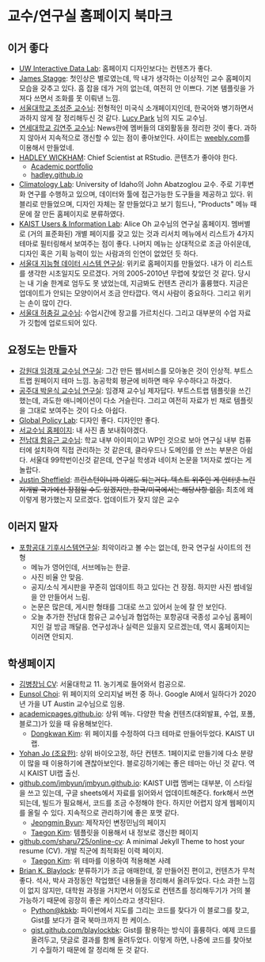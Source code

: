 # 교수/연구실 홈페이지 북마크

## 이거 좋다

* [UW Interactive Data Lab](http://idl.cs.washington.edu/): 홈페이지 디자인보다는 컨텐츠가 좋다.
* [James Stagge](http://www.jstagge.com/): 첫인상은 별로였는데, 딱 내가 생각하는 이상적인 교수 홈페이지 모습을 갖추고 있다. 흠 잡을 데가 거의 없는데, 여전히 안 이쁘다. 기본 템플릿을 가져다 쓰면서 조화를 못 이뤄낸 느낌.
* [서울대학교 조성준 교수님](http://dm.snu.ac.kr/~zoon/): 전형적인 미국식 소개페이지인데, 한국어와 병기하면서 과하지 않게 잘 정리해두신 것 같다. [Lucy Park](http://lucypark.kr) 님의 지도 교수님.
* [연세대학교 김연주 교수님](http://hecl.yonsei.ac.kr/news.html): News란에 멤버들의 대외활동을 정리한 것이 좋다. 과하지 않아서 지속적으로 갱신할 수 있는 점이 좋아보인다. 사이트는 [weebly.com](https://weebly.com)를 이용해서 만들었네.
* [HADLEY WICKHAM](http://hadley.nz/): Chief Scientist at RStudio. 콘텐츠가 좋아야 한다.
  * [Academic portfolio](https://vita.had.co.nz/)
  * [hadley.github.io](https://hadley.github.io/)
* [Climatology Lab](http://www.climatologylab.org/tools.html): University of Idaho의 John Abatzoglou 교수. 주로 기후변화 연구를 수행하고 있으며, 데이터와 툴에 접근가능한 도구들을 제공하고 있다. 위블리로 만들었으며, 디자인 자체는 잘 만들었다고 보기 힘드나, "Products" 메뉴 때문에 잘 만든 홈페이지로 분류하였다.
* [KAIST Users & Information Lab](http://uilab.kr/members): Alice Oh 교수님의 연구실 홈페이지. 멤버별로 (거의 표준화된) 개별 페이지를 갖고 있는 것과 리서치 메뉴에서 리스트가 4가지 테마로 필터링해서 보여주는 점이 좋다. 나머지 메뉴는 상대적으로 조금 아쉬운데, 디자인 혹은 기획 능력이 있는 사람과의 인연이 없었던 듯 하다.
* [서울대 지능형 데이터 시스템 연구실](http://ids.snu.ac.kr/wiki/Jae-won_Lee): 위키로 홈페이지를 만들었다. 내가 이 리스트를 생각한 시초일지도 모르겠다. 거의 2005-2010년 무렵에 찾았던 것 같다. 당시는 내 기술 한계로 엄두도 못 냈었는데, 지금봐도 컨텐츠 관리가 훌륭했다. 지금은 업데이트가 안되는 모양이어서 조금 안타깝다. 역시 사람이 중요하다. 그리고 위키는 손이 많이 간다.
* [서울대 허충길 교수님](https://sf.snu.ac.kr/courses/): 수업시간에 장고를 가르치신다. 그리고 대부분의 수업 자료가 깃헙에 업로드되어 있다.

## 요정도는 만들자

* [강원대 임경재 교수님 연구실](http://envsys.co.kr/programs.html): 그간 만든 웹서비스를 모아놓은 것이 인상적. 부트스트랩 원페이지 테마 느낌. 농공학회 평균에 비하면 매우 우수하다고 하겠다.
* [공주대 박윤식 교수님 연구실](http://npslab.kongju.ac.kr/): 임경재 교수님 제자답다. 부트스트랩 템플릿을 쓰긴 했는데, 과도한 애니메이션이 다소 거슬린다. 그리고 여전히 자료가 빈 채로 템플릿을 그대로 보여주는 것이 다소 아쉽다.
* [Global Policy Lab](http://www.globalpolicy.science/): 디자인 좋다. 디자인만 좋다.
* [서교수님 홈페이지](http://grec.snu.ac.kr/): 내 사진 좀 보내줘야겠다.
* [전남대 함유근 교수님](http://168.131.122.201/blog/index.php/professor/): 학교 내부 아이피이고 WP인 것으로 보아 연구실 내부 컴퓨터에 설치하여 직접 관리하는 것 같은데, 클라우드나 도메인를 안 쓰는 부분은 아쉽다. 서울대 99학번이신것 같은데, 연구실 학생과 네이처 논문을 1저자로 썼다는 게 놀랍다.
* [Justin Sheffield](http://hydrology.princeton.edu/~justin/index.html): ~~프린스턴이니까 이래도 되는거다. 텍스트 위주인 게 인터넷 느린 저개발 국가에선 장점일 수도 있겠지만, 한국/미국에서는 해당사항 없음.~~ 최초에 왜 이렇게 평가했는지 모르겠다. 업데이트가 잦지 않은 교수

## 이러지 말자

* [포항공대 기후시스템연구실](http://csl.postech.ac.kr/main.php): 최악이라고 볼 수는 없는데, 한국 연구실 사이트의 전형
  * 메뉴가 영어인데, 서브메뉴는 한글.
  * 사진 비율 안 맞음.
  * 공지/소식 게시판을 꾸준히 업데이트 하고 있다는 건 장점. 하지만 사진 썸네일을 안 만들어서 느림.
  * 논문은 많은데, 게시판 형태를 그대로 쓰고 있어서 눈에 잘 안 보인다.
  * 오늘 추가한 전남대 함유근 교수님과 협업하는 포항공대 국종성 교수님 홈페이지인 걸 방금 깨달음. 연구성과나 실력은 있을지 모르겠는데, 역시 홈페이지는 이러면 안되지.

## 학생페이지

* [김병창님 CV](https://bckim92.github.io/): 서울대학교 11. 농기계로 들어와서 컴공으로.
* [Eunsol Choi](https://www.cs.utexas.edu/~eunsol/): 위 페이지의 오리지널 버전 중 하나. Google AI에서 일하다가 2020년 가을 UT Austin 교수님으로 임용.
* [academicpages.github.io](https://github.com/academicpages/academicpages.github.io): 상위 메뉴. 다양한 학술 컨텐츠(대외발표, 수업, 포폴, 블로그)가 있을 때 유용해보인다.
  * [Dongkwan Kim](https://dongkwan-kim.github.io/): 위 페이지를 수정하여 다크 테마로 만들어두었다. KAIST UI 랩.
* [Yohan Jo (조요한)](http://www.cs.cmu.edu/~yohanj/): 상위 바이오고정, 하단 컨텐츠. 1페이지로 만들기에 다소 분량이 많을 때 이용하기에 괜찮아보인다. 블로깅하기에는 좋은 테마는 아닌 것 같다. 역시 KAIST UI랩 출신.
* [github.com/jmbyun/jmbyun.github.io](https://github.com/jmbyun/jmbyun.github.io): KAIST UI랩 멤버는 대부분, 이 스타일을 쓰고 있는데, 구글 sheets에서 자료를 읽어와서 업데이트해준다. fork해서 쓰면 되는데, 빌드가 필요해서, 코드를 조금 수정해야 한다. 하지만 어렵지 않게 웹페이지를 올릴 수 있다. 지속적으로 관리하기에 좋은 포맷 같다.
  * [Jeongmin Byun](jmbyun.github.io): 제작자인 변정민님의 페이지
  * [Taegon Kim](https://code.taegon.kr/academic-website/): 템플릿을 이용해서 내 정보로 갱신한 페이지
* [github.com/sharu725/online-cv](https://github.com/sharu725/online-cv): A minimal Jekyll Theme to host your resume (CV). 개발 직군에 최적화된 이력 페이지.
  * [Taegon Kim](https://code.taegon.kr/online-cv/): 위 테마를 이용하여 적용해본 사례
* [Brian K. Blaylock](http://home.chpc.utah.edu/~u0553130/Brian_Blaylock/home.html): 분류하기가 조금 애매한데, 잘 만들어진 편이고, 컨텐츠가 무척좋다. 석사, 박사 과정동안 작업했던 내용들을 정리해서 올려두었다. 다소 과한 느낌이 없지 않지만, 대학원 과정을 거치면서 이정도로 컨텐츠를 정리해두기가 거의 불가능하기 때문에 굉장히 좋은 케이스라고 생각된다.
  * [Python@kbkb](https://kbkb-wx-python.blogspot.com/): 파이썬에서 지도를 그리는 코드를 찾다가 이 블로그를 찾고, Gist를 보다가 결국 북마크까지 한 케이스.
  * [gist.github.com/blaylockbk](https://gist.github.com/blaylockbk): Gist를 활용하는 방식이 훌륭하다. 예제 코드를 올려두고, 댓글로 결과를 함께 올려두었다. 이렇게 하면, 나중에 코드를 찾아보기 수월하기 때문에 잘 정리해 둔 것 같다.
